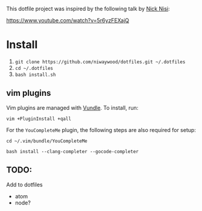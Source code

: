 This dotfile project was inspired by the following talk by [Nick Nisi](https://github.com/nicknisi/):

https://www.youtube.com/watch?v=5r6yzFEXajQ

# Install

1. `git clone https://github.com/niwaywood/dotfiles.git ~/.dotfiles`
2. `cd ~/.dotfiles`
3. `bash install.sh`

## vim plugins

Vim plugins are managed with [Vundle](https://github.com/VundleVim/Vundle.vim). To install, run:

`vim +PluginInstall +qall`

For the `YouCompleteMe` plugin, the following steps are also required for setup:

`cd ~/.vim/bundle/YouCompleteMe`

`bash install --clang-completer --gocode-completer`


## TODO:
Add to dotfiles
- atom
- node?

